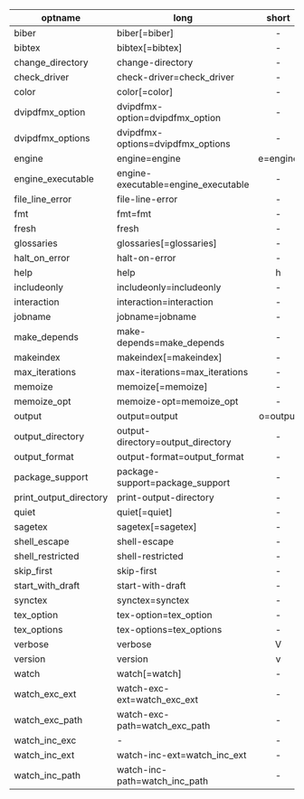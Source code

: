 | optname | long | short | default |
| ------- | ---- | :---: | ------- |
| biber | biber[=biber] | - | biber |
| bibtex | bibtex[=bibtex] | - | bibtex |
| change_directory | change-directory | - | - |
| check_driver | check-driver=check_driver | - | - |
| color | color[=color] | - | always |
| dvipdfmx_option | dvipdfmx-option=dvipdfmx_option | - | - |
| dvipdfmx_options | dvipdfmx-options=dvipdfmx_options | - | - |
| engine | engine=engine | e=engine | - |
| engine_executable | engine-executable=engine_executable | - | - |
| file_line_error | file-line-error | - | - |
| fmt | fmt=fmt | - | - |
| fresh | fresh | - | - |
| glossaries | glossaries[=glossaries] | - | makeindex:glo:gls:glg |
| halt_on_error | halt-on-error | - | - |
| help | help | h | - |
| includeonly | includeonly=includeonly | - | - |
| interaction | interaction=interaction | - | - |
| jobname | jobname=jobname | - | - |
| make_depends | make-depends=make_depends | - | - |
| makeindex | makeindex[=makeindex] | - | makeindex |
| max_iterations | max-iterations=max_iterations | - | - |
| memoize | memoize[=memoize] | - | perl |
| memoize_opt | memoize-opt=memoize_opt | - | - |
| output | output=output | o=output | - |
| output_directory | output-directory=output_directory | - | - |
| output_format | output-format=output_format | - | - |
| package_support | package-support=package_support | - | - |
| print_output_directory | print-output-directory | - | - |
| quiet | quiet[=quiet] | - | 1 |
| sagetex | sagetex[=sagetex] | - | sage |
| shell_escape | shell-escape | - | - |
| shell_restricted | shell-restricted | - | - |
| skip_first | skip-first | - | - |
| start_with_draft | start-with-draft | - | - |
| synctex | synctex=synctex | - | - |
| tex_option | tex-option=tex_option | - | - |
| tex_options | tex-options=tex_options | - | - |
| verbose | verbose | V | - |
| version | version | v | - |
| watch | watch[=watch] | - | auto |
| watch_exc_ext | watch-exc-ext=watch_exc_ext | - | - |
| watch_exc_path | watch-exc-path=watch_exc_path | - | - |
| watch_inc_exc | - | - | - |
| watch_inc_ext | watch-inc-ext=watch_inc_ext | - | - |
| watch_inc_path | watch-inc-path=watch_inc_path | - | - |
